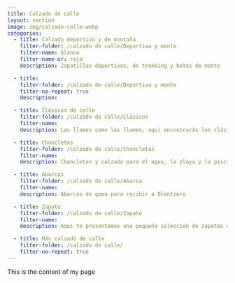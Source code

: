 ```yaml
---
title: Calzado de calle
layout: section
image: img/calzado-calle.webp
categories:
  - title: Calzado deportivo y de montaña
    filter-folder: /calzado de calle/Deportiva y monte
    filter-name: blanco
    filter-name-or: rojo
    description: Zapatillas deportivas, de trekking y botas de monte

  - title: 
    filter-folder: /calzado de calle/Deportiva y monte
    filter-no-repeat: true
    description:

  - title: Clásicos de calle
    filter-folder: /calzado de calle/Clásicos
    filter-name: 
    description: Las llames como las llames, aquí encontrarás los clásicos del verano para salir a la calle. 

  - title: Chancletas
    filter-folder: /calzado de calle/Chancletas
    filter-name: 
    description: Chancletas y calzado para el agua, la playa y la piscina

  - title: Abarcas
    filter-folder: /calzado de calle/Abarca
    filter-name: 
    description: Abarcas de goma para recibir a Olentzero

  - title: Zapato
    filter-folder: /calzado de calle/Zapato
    filter-name: 
    description: Aquí te presentamos una pequeña selección de zapatos con los que ir siempre cómodo

  - title: Más calzado de calle
    filter-folder: /calzado de calle/
    filter-no-repeat: true
---
```


This is the content of my page